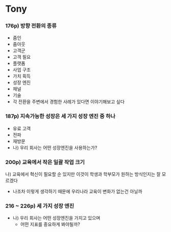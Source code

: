 # Tony

### 176p) 방향 전환의 종류

- 줌인
- 줌아웃
- 고객군
- 고객 필요
- 플랫폼
- 사업 구조
- 가치 획득
- 성장 엔진
- 채널
- 기술
- 각 전환을 주변에서 경험한 사례가 있다면 이야기해보고 싶다

### 187p) 지속가능한 성장은 세 가지 성장 엔진 중 하나

- 유료 고객
- 전파
- 재방문
- 나) 우리 회사는 어떤 성장엔진을 사용하는가?

### 200p) 교육에서 작은 일괄 작업 크기

나) 교육에서 혁신이 필요할 순 있지만 이것이 학생과 학부모가 원하는 방식인지는 잘 모르겠다

- 나조차 이렇게 생각하기 때문에 우리나라 교육이 변화가 없는건 아닐까

### 216 ~ 226p) 세 가지 성장 엔진

- 나) 우리 회사는 어떤 성장엔진을 가지고 있으며
  - 어떤 지표를 중요하게 봐야될까?
